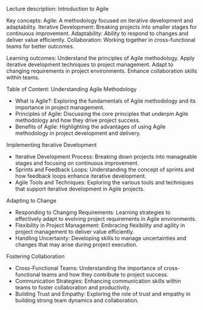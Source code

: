 Lecture description:
Introduction to Agile

Key concepts:
Agile: A methodology focused on iterative development and adaptability.
Iterative Development: Breaking projects into smaller stages for continuous improvement.
Adaptability: Ability to respond to changes and deliver value efficiently.
Collaboration: Working together in cross-functional teams for better outcomes.

Learning outcomes:
Understand the principles of Agile methodology.
Apply iterative development techniques to project management.
Adapt to changing requirements in project environments.
Enhance collaboration skills within teams.

Table of Content:
Understanding Agile Methodology
- What is Agile?: Exploring the fundamentals of Agile methodology and its importance in project management.
- Principles of Agile: Discussing the core principles that underpin Agile methodology and how they drive project success.
- Benefits of Agile: Highlighting the advantages of using Agile methodology in project development and delivery.

Implementing Iterative Development
- Iterative Development Process: Breaking down projects into manageable stages and focusing on continuous improvement.
- Sprints and Feedback Loops: Understanding the concept of sprints and how feedback loops enhance iterative development.
- Agile Tools and Techniques: Exploring the various tools and techniques that support iterative development in Agile projects.

Adapting to Change
- Responding to Changing Requirements: Learning strategies to effectively adapt to evolving project requirements in Agile environments.
- Flexibility in Project Management: Embracing flexibility and agility in project management to deliver value efficiently.
- Handling Uncertainty: Developing skills to manage uncertainties and changes that may arise during project execution.

Fostering Collaboration
- Cross-Functional Teams: Understanding the importance of cross-functional teams and how they contribute to project success.
- Communication Strategies: Enhancing communication skills within teams to foster collaboration and productivity.
- Building Trust and Empathy: Exploring the role of trust and empathy in building strong team dynamics and collaboration.
